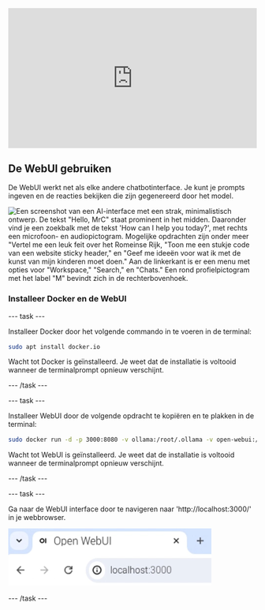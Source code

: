 <html>
  <div style="position: relative; overflow: hidden; padding-top: 56.25%;">
    <iframe style="position: absolute; top: 0; left: 0; right: 0; width: 100%; height: 100%; border: none;" src="https://www.youtube.com/embed/xx0VQ0RJc8A?rel=0&cc_load_policy=1" allowfullscreen allow="accelerometer; autoplay; clipboard-write; encrypted-media; gyroscope; picture-in-picture; web-share">
    </iframe>
  </div>
</html>

## De WebUI gebruiken

De WebUI werkt net als elke andere chatbotinterface. Je kunt je prompts ingeven en de reacties bekijken die zijn gegenereerd door het model.

![Een screenshot van een AI-interface met een strak, minimalistisch ontwerp. De tekst "Hello, MrC" staat prominent in het midden. Daaronder vind je een zoekbalk met de tekst 'How can I help you today?', met rechts een microfoon- en audiopictogram. Mogelijke opdrachten zijn onder meer "Vertel me een leuk feit over het Romeinse Rijk, "Toon me een stukje code van een website sticky header," en "Geef me ideeën voor wat ik met de kunst van mijn kinderen moet doen." Aan de linkerkant is er een menu met opties voor "Workspace," "Search," en "Chats." Een rond profielpictogram met het label "M" bevindt zich in de rechterbovenhoek.](images/webUI.png)

### Installeer Docker en de WebUI

\--- task ---

Installeer Docker door het volgende commando in te voeren in de terminal:

```bash
sudo apt install docker.io
```

Wacht tot Docker is geïnstalleerd. Je weet dat de installatie is voltooid wanneer de terminalprompt opnieuw verschijnt.

\--- /task ---

\--- task ---

Installeer WebUI door de volgende opdracht te kopiëren en te plakken in de terminal:

```bash
sudo docker run -d -p 3000:8080 -v ollama:/root/.ollama -v open-webui:/app/backend/data --name open-webui --restart always ghcr.io/open-webui/open-webui:ollama
```

Wacht tot WebUI is geïnstalleerd. Je weet dat de installatie is voltooid wanneer de terminalprompt opnieuw verschijnt.

\--- /task ---

\--- task ---

Ga naar de WebUI interface door te navigeren naar 'http://localhost:3000/' in je webbrowser.

![Een browsertabblad met de titel "Open WebUI" toont de URL "localhost:3000" in de adresbalk.](images/localhostURL.png)

\--- /task ---
